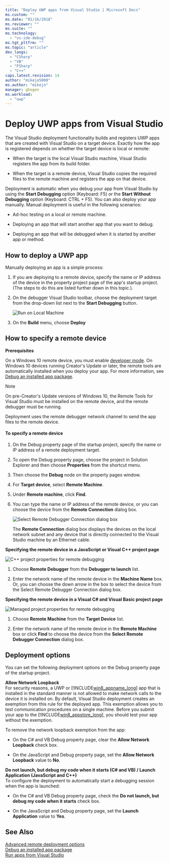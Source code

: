```yaml
---
title: "Deploy UWP apps from Visual Studio | Microsoft Docs"
ms.custom: ""
ms.date: "01/16/2018"
ms.reviewer: ""
ms.suite: ""
ms.technology: 
  - "vs-ide-debug"
ms.tgt_pltfrm: ""
ms.topic: "article"
dev_langs: 
  - "CSharp"
  - "VB"
  - "FSharp"
  - "C++"
caps.latest.revision: 14
author: "mikejo5000"
ms.author: "mikejo"
manager: ghogen
ms.workload: 
  - "uwp"
---
```

# Deploy UWP apps from Visual Studio
  
 The Visual Studio deployment functionality builds and registers UWP apps that are created with Visual Studio on a target device. Exactly how the app is registered depends on whether the target device is local or remote:  
  
-   When the target is the local Visual Studio machine, Visual Studio registers the app from its build folder.  
  
-   When the target is a remote device, Visual Studio copies the required files to the remote machine and registers the app on that device.  
  
 Deployment is automatic when you debug your app from Visual Studio by using the **Start Debugging** option (Keyboard: F5) or the **Start Without Debugging** option (Keyboard: CTRL + F5). You can also deploy your app manually. Manual deployment is useful in the following scenarios:  
  
-   Ad-hoc testing on a local or remote machine.  
  
-   Deploying an app that will start another app that you want to debug.  
  
-   Deploying an app that will be debugged when it is started by another app or method.
  
##  <a name="BKMK_How_to_deploy_a_Windows_Store_app"></a> How to deploy a UWP app  
 Manually deploying an app is a simple process:  
  
1.  If you are deploying to a remote device, specify the name or IP address of the device in the property project page of the app's startup project. (The steps to do this are listed further down in this topic.).  
  
2.  On the debugger Visual Studio toolbar, choose the deployment target from the drop-down list next to the **Start Debugging** button.  
  
     ![Run on Local Machine](../debugger/media/vsrun_f5_local.png "VSRUN_F5_Local")  
  
3.  On the **Build** menu, choose **Deploy**  
  
##  <a name="BKMK_How_to_specify_a_remote_device"></a> How to specify a remote device  

**Prerequisites**  
  
On a Windows 10 remote device, you must enable [developer mode](/windows/uwp/get-started/enable-your-device-for-development). On Windows 10 devices running Creator's Update or later, the remote tools are automatically installed when you deploy your app. For more information, see [Debug an installed app package](../debugger/debug-installed-app-package.md).

> [!NOTE]
> On pre-Creator's Update versions of Windows 10, the Remote Tools for Visual Studio must be installed on the remote device, and the remote debugger must be running.
  
Deployment uses the remote debugger network channel to send the app files to the remote device.  
  
#### To specify a remote device  
  
1.  On the Debug property page of the startup project, specify the name or IP address of a remote deployment target.  
  
2.  To open the Debug property page, choose the project in Solution Explorer and then choose **Properties** from the shortcut menu.  
  
3.  Then choose the **Debug** node on the property pages window.

4. For **Target device**, select **Remote Machine**.

5. Under **Remote machine**, click **Find**.
  
4.  You can type the name or IP address of the remote device, or you can choose the device from the **Remote Connection** dialog box.  
  
     ![Select Remote Debugger Connection dialog box](../debugger/media/vsrun_selectremotedebuggerdlg.png "VSRUN_SelectRemoteDebuggerDlg")  
  
     The **Remote Connection** dialog box displays the devices on the local network subnet and any device that is directly connected to the Visual Studio machine by an Ethernet cable.  
  
 **Specifying the remote device in a JavaScript or Visual C++ project page**  
  
 ![C&#43;&#43; project properties for remote debugging](../debugger/media/vsrun_cpp_projprop_remote.png "VSRUN_CPP_ProjProp_Remote")  
  
1.  Choose **Remote Debugger** from the **Debugger to launch** list.  
  
2.  Enter the network name of the remote device in the **Machine Name** box. Or, you can choose the down arrow in the box to select the device from the Select Remote Debugger Connection dialog box.  
  
 **Specifying the remote device in a Visual C# and Visual Basic project page**  
  
 ![Managed project properties for remote debugging](../debugger/media/vsrun_managed_projprop_remote.png "VSRUN_Managed_ProjProp_Remote")  
  
1.  Choose **Remote Machine** from the **Target Device** list.  
  
2.  Enter the network name of the remote device in the **Remote Machine** box or click **Find** to choose the device from the **Select Remote Debugger Connection** dialog box.  
  
##  <a name="BKMK_Deployment_options"></a> Deployment options  
 You can set the following deployment options on the Debug property page of the startup project.  
  
 **Allow Network Loopback**  
 For security reasons, a UWP or [!INCLUDE[win8_appname_long](../debugger/includes/win8_appname_long_md.md)] app that is installed in the standard manner is not allowed to make network calls to the device it is installed on. By default, Visual Studio deployment creates an exemption from this rule for the deployed app. This exemption allows you to test communication procedures on a single machine. Before you submit your app to the [!INCLUDE[win8_appstore_long](../debugger/includes/win8_appstore_long_md.md)], you should test your app without the exemption.  
  
 To remove the network loopback exemption from the app:  
  
-   On the C# and VB Debug property page, clear the **Allow Network Loopback** check box.  
  
-   On the JavaScript and Debug property page, set the **Allow Network Loopback** value to **No**.  
  
 **Do not launch, but debug my code when it starts (C# and VB) / Launch Application (JavaScript and C++)**  
 To configure the deployment to automatically start a debugging session when the app is launched:  
  
-   On the C# and VB Debug property page, check the **Do not launch, but debug my code when it starts** check box.  
  
-   On the JavaScript and Debug property page, set the **Launch Application** value to **Yes**.  
  
## See Also  
 [Advanced remote deployment options](/windows/uwp/debug-test-perf/deploying-and-debugging-uwp-apps#advanced-remote-deployment-options)  
 [Debug an installed app package](../debugger/debug-installed-app-package.md)   
 [Run apps from Visual Studio](../debugger/run-store-apps-from-visual-studio.md)